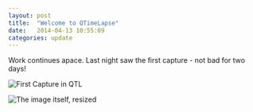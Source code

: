 ```yaml
---
layout: post
title:  "Welcome to QTimeLapse"
date:   2014-04-13 10:55:09
categories: update
---
```


Work continues apace.  Last night saw the first capture - not bad for two days!

![First Capture in QTL](/qtimelapse/assets/first-capture-screen.png)

![The image itself, resized](/qtimelapse/assets/first-capture.jpg)
